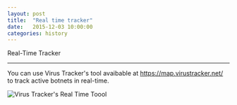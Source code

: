```yaml
---
layout: post
title:  "Real time tracker"
date:   2015-12-03 10:00:00
categories: history
---
```


Real-Time Tracker


----------

You can use Virus Tracker's tool avaibable at https://map.virustracker.net/ to track active botnets in real-time.

![Virus Tracker's Real Time Toool](http://s16.postimg.org/pie9sszlh/botnets_world_map.png)
